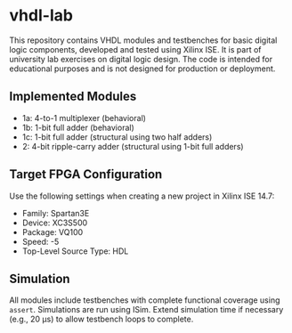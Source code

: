 # vhdl-lab

This repository contains VHDL modules and testbenches for basic digital logic components, developed and tested using Xilinx ISE.
It is part of university lab exercises on digital logic design. The code is intended for educational purposes and is not designed for production or deployment.

## Implemented Modules

- 1a: 4-to-1 multiplexer (behavioral)
- 1b: 1-bit full adder (behavioral)
- 1c: 1-bit full adder (structural using two half adders)
- 2: 4-bit ripple-carry adder (structural using 1-bit full adders)

## Target FPGA Configuration

Use the following settings when creating a new project in Xilinx ISE 14.7:

- Family: Spartan3E  
- Device: XC3S500  
- Package: VQ100  
- Speed: -5  
- Top-Level Source Type: HDL

## Simulation

All modules include testbenches with complete functional coverage using `assert`. Simulations are run using ISim. Extend simulation time if necessary (e.g., 20 µs) to allow testbench loops to complete.
